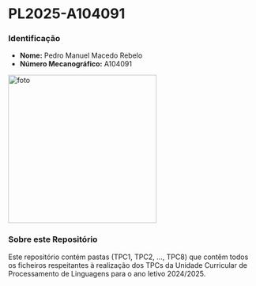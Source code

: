 # PL2025-A104091

### Identificação
- **Nome:** Pedro Manuel Macedo Rebelo
- **Número Mecanográfico:** A104091
<img src="foto.jpg" alt="foto" width="300">

### Sobre este Repositório
Este repositório contém pastas (TPC1, TPC2, ..., TPC8) que contêm todos os ficheiros respeitantes à realização dos TPCs da Unidade Curricular de Processamento de Linguagens para o ano letivo 2024/2025.
